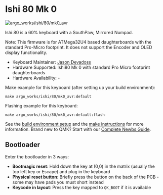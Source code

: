 # Ishi 80 Mk 0

![argo_works/ishi/80/mk0_avr](https://i.imgur.com/TVn6zeqh.jpeg)

Ishi 80 is a 60% keyboard with a SouthPaw, Mirrored Numpad. 

Note: This firmware is for ATMega32U4 based daughterboards with the standard Pro-Micro footprint. It does not support the Encoder and OLED display functionality.

* Keyboard Maintainer: [Jason Devadoss](https://github.com/jasonj2232)
* Hardware Supported: Ishi80 Mk 0 with standard Pro Micro footprint daughterboards
* Hardware Availability: -

Make example for this keyboard (after setting up your build environment):

    make argo_works/ishi/80/mk0_avr:default

Flashing example for this keyboard:

    make argo_works/ishi/80/mk0_avr:default:flash

See the [build environment setup](https://docs.qmk.fm/#/getting_started_build_tools) and the [make instructions](https://docs.qmk.fm/#/getting_started_make_guide) for more information. Brand new to QMK? Start with our [Complete Newbs Guide](https://docs.qmk.fm/#/newbs).

## Bootloader

Enter the bootloader in 3 ways:

* **Bootmagic reset**: Hold down the key at (0,0) in the matrix (usually the top left key or Escape) and plug in the keyboard
* **Physical reset button**: Briefly press the button on the back of the PCB - some may have pads you must short instead
* **Keycode in layout**: Press the key mapped to `QK_BOOT` if it is available
